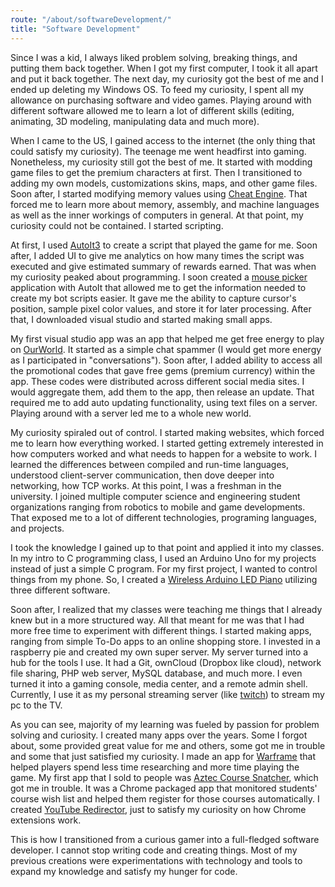 ```yaml
---
route: "/about/softwareDevelopment/"
title: "Software Development"
---
```


Since I was a kid, I always liked problem solving, breaking things, and putting them back together. When I got my first computer, I took it all apart and put it back together. The next day, my curiosity got the best of me and I ended up deleting my Windows OS. To feed my curiosity, I spent all my allowance on purchasing software and video games. Playing around with different software allowed me to learn a lot of different skills (editing, animating, 3D modeling, manipulating data and much more).

When I came to the US, I gained access to the internet (the only thing that could satisfy my curiosity). The teenage me went headfirst into gaming. Nonetheless, my curiosity still got the best of me. It started with modding game files to get the premium characters at first. Then I transitioned to adding my own models, customizations skins, maps, and other game files. Soon after, I started modifying memory values using [Cheat Engine](http://www.cheatengine.org/). That forced me to learn more about memory, assembly, and machine languages as well as the inner workings of computers in general. At that point, my curiosity could not be contained. I started scripting.

At first, I used [AutoIt3](https://www.autoitscript.com/site/) to create a script that played the game for me. Soon after, I added UI to give me analytics on how many times the script was executed and give estimated summary of rewards earned. That was when my curiosity peaked about programming. I soon created a <a href="/picker">mouse picker</a> application with AutoIt that allowed me to get the information needed to create my bot scripts easier. It gave me the ability to capture cursor's position, sample pixel color values, and store it for later processing. After that, I downloaded visual studio and started making small apps.

My first visual studio app was an app that helped me get free energy to play on [OurWorld](https://www.ourworld.com). It started as a simple chat spammer (I would get more energy as I participated in "conversations"). Soon after, I added ability to access all the promotional codes that gave free gems (premium currency) within the app. These codes were distributed across different social media sites. I would aggregate them, add them to the app, then release an update. That required me to add auto updating functionality, using text files on a server. Playing around with a server led me to a whole new world.

My curiosity spiraled out of control. I started making websites, which forced me to learn how everything worked. I started getting extremely interested in how computers worked and what needs to happen for a website to work. I learned the differences between compiled and run-time languages, understood client-server communication, then dove deeper into networking, how TCP works. At this point, I was a freshman in the university. I joined multiple computer science and engineering student organizations ranging from robotics to mobile and game developments. That exposed me to a lot of different technologies, programing languages, and projects.

I took the knowledge I gained up to that point and applied it into my classes. In my intro to C programming class, I used an Arduino Uno for my projects instead of just a simple C program. For my first project, I wanted to control things from my phone. So, I created a [Wireless Arduino LED Piano](https://www.youtube.com/watch?v=8vLEkw8au64) utilizing three different software.

Soon after, I realized that my classes were teaching me things that I already knew but in a more structured way. All that meant for me was that I had more free time to experiment with different things. I started making apps, ranging from simple To-Do apps to an online shopping store. I invested in a raspberry pie and created my own super server. My server turned into a hub for the tools I use. It had a Git, ownCloud (Dropbox like cloud), network file sharing, PHP web server, MySQL database, and much more. I even turned it into a gaming console, media center, and a remote admin shell. Currently, I use it as my personal streaming server (like [twitch](https://www.twitch.tv/)) to stream my pc to the TV.

As you can see, majority of my learning was fueled by passion for problem solving and curiosity. I created many apps over the years. Some I forgot about, some provided great value for me and others, some got me in trouble and some that just satisfied my curiosity. I made an app for [Warframe](https://www.warframe.com/landing) that helped players spend less time researching and more time playing the game. My first app that I sold to people was [Aztec Course Snatcher](), which got me in trouble. It was a Chrome packaged app that monitored students' course wish list and helped them register for those courses automatically. I created [YouTube Redirector](https://chrome.google.com/webstore/detail/youtube-redirector/fnlklbjlpkkdnelohembgpdahpfpfcbp?hl=en-US), just to satisfy my curiosity on how Chrome extensions work.

This is how I transitioned from a curious gamer into a full-fledged software developer. I cannot stop writing code and creating things. Most of my previous creations were experimentations with technology and tools to expand my knowledge and satisfy my hunger for code.

